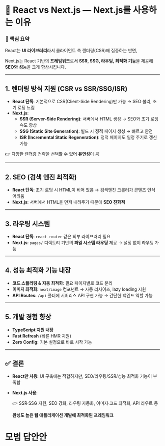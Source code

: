 # 📘 React vs Next.js — Next.js를 사용하는 이유

### 📝 핵심 요약

React는 **UI 라이브러리**라서 클라이언트 측 렌더링(CSR)에 집중하는 반면,

Next.js는 React 기반의 **프레임워크**로서 **SSR, SSG, 라우팅, 최적화 기능**을 제공해 **SEO와 성능**을 크게 향상시킵니다.

---

## 1. 렌더링 방식 지원 (CSR vs SSR/SSG/ISR)

- **React 단독**: 기본적으로 CSR(Client-Side Rendering)만 가능 → SEO 불리, 초기 로딩 느림
- **Next.js**:
    - **SSR (Server-Side Rendering)**: 서버에서 HTML 생성 → SEO와 초기 로딩 속도 향상
    - **SSG (Static Site Generation)**: 빌드 시 정적 페이지 생성 → 빠르고 안전
    - **ISR (Incremental Static Regeneration)**: 정적 페이지도 일정 주기로 갱신 가능

👉 다양한 렌더링 전략을 선택할 수 있어 **유연성**이 큼

---

## 2. SEO (검색 엔진 최적화)

- **React 단독**: 초기 로딩 시 HTML이 비어 있음 → 검색엔진 크롤러가 콘텐츠 인식 어려움
- **Next.js**: 서버에서 HTML을 먼저 내려주기 때문에 **SEO 친화적**

---

## 3. 라우팅 시스템

- **React 단독**: `react-router` 같은 외부 라이브러리 필요
- **Next.js**: `pages/` 디렉토리 기반의 **파일 시스템 라우팅** 제공 → 설정 없이 라우팅 가능

---

## 4. 성능 최적화 기능 내장

- **코드 스플리팅 & 자동 최적화**: 필요 페이지별로 코드 분리
- **이미지 최적화**: `next/image` 컴포넌트 → 자동 리사이즈, lazy loading 지원
- **API Routes**: `/api` 폴더에 서버리스 API 구현 가능 → 간단한 백엔드 역할 가능

---

## 5. 개발 경험 향상

- **TypeScript 지원 내장**
- **Fast Refresh** (빠른 HMR 지원)
- **Zero Config**: 기본 설정으로 바로 시작 가능

---

## ✅ 결론

- **React만 사용**: UI 구축에는 적합하지만, SEO/라우팅/SSR/성능 최적화 기능이 부족함
- **Next.js 사용**:
    
    👉 SSR·SSG 지원, SEO 강화, 라우팅 자동화, 이미지·코드 최적화, API 라우트 등
    
    **완성도 높은 웹 애플리케이션 개발에 최적화된 프레임워크**

# 모범 답안안
